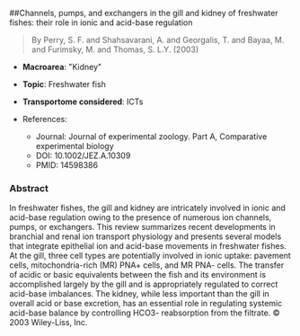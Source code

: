 ##Channels, pumps, and exchangers in the gill and kidney of freshwater fishes: their role in ionic and acid-base regulation

> By Perry, S. F. and Shahsavarani, A. and Georgalis, T. and Bayaa, M. and Furimsky, M. and Thomas, S. L.Y. (2003)

- **Macroarea**: "Kidney"
- **Topic**: Freshwater fish
- **Transportome considered**: ICTs

- References:
  - Journal: Journal of experimental zoology. Part A, Comparative experimental biology
  - DOI: 10.1002/JEZ.A.10309
  - PMID: 14598386

### Abstract

In freshwater fishes, the gill and kidney are intricately involved in ionic and acid-base regulation owing to the presence of numerous ion channels, pumps, or exchangers. This review summarizes recent developments in branchial and renal ion transport physiology and presents several models that integrate epithelial ion and acid-base movements in freshwater fishes. At the gill, three cell types are potentially involved in ionic uptake: pavement cells, mitochondria-rich (MR) PNA+ cells, and MR PNA- cells. The transfer of acidic or basic equivalents between the fish and its environment is accomplished largely by the gill and is appropriately regulated to correct acid-base imbalances. The kidney, while less important than the gill in overall acid or base excretion, has an essential role in regulating systemic acid-base balance by controlling HCO3- reabsorption from the filtrate. © 2003 Wiley-Liss, Inc.
